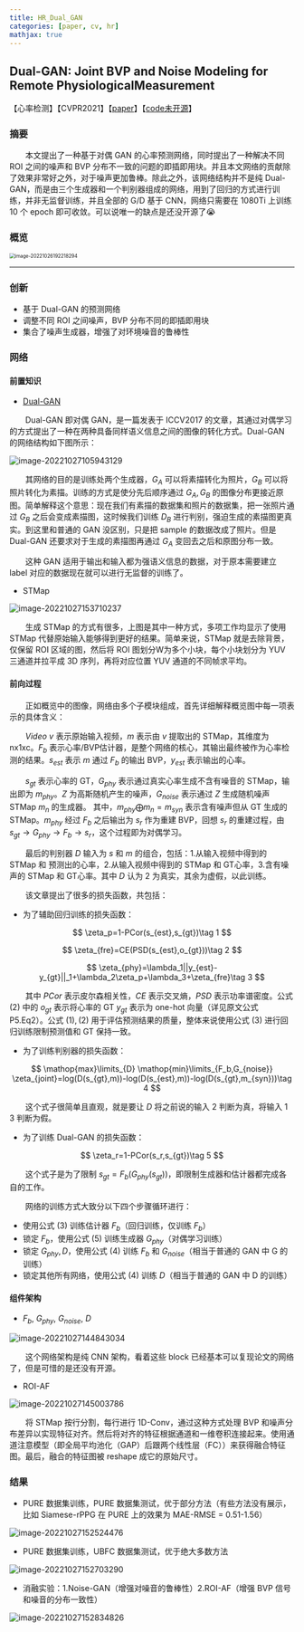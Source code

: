 ```yaml
---
title: HR_Dual_GAN
categories: [paper, cv, hr]
mathjax: true
---
```


## Dual-GAN: Joint BVP and Noise Modeling for Remote PhysiologicalMeasurement

【心率检测】【CVPR2021】【[paper](https://openaccess.thecvf.com/content/CVPR2021/papers/Lu_Dual-GAN_Joint_BVP_and_Noise_Modeling_for_Remote_Physiological_Measurement_CVPR_2021_paper.pdf)】【[code未开源]()】

### 摘要

&emsp;&emsp;本文提出了一种基于对偶 GAN 的心率预测网络，同时提出了一种解决不同 ROI 之间的噪声和 BVP 分布不一致的问题的即插即用块。并且本文网络的贡献除了效果非常好之外，对于噪声更加鲁棒。除此之外，该网络结构并不是纯 Dual-GAN，而是由三个生成器和一个判别器组成的网络，用到了回归的方式进行训练，并非无监督训练，并且全部的 G/D 基于 CNN，网络只需要在 1080Ti 上训练 10 个 epoch 即可收敛。可以说唯一的缺点是还没开源了😭

### 概览

<img src="HR_Dual_GAN/image-20221026192218294.png" alt="image-20221026192218294" style="zoom:60%;" />

<!-- more -->

----

### 创新

- 基于 Dual-GAN 的预测网络
- 调整不同 ROI 之间噪声，BVP 分布不同的即插即用块
- 集合了噪声生成器，增强了对环境噪音的鲁棒性

### 网络

#### 前置知识

- [Dual-GAN](https://openaccess.thecvf.com/content_ICCV_2017/papers/Yi_DualGAN_Unsupervised_Dual_ICCV_2017_paper.pdf)

&emsp;&emsp;Dual-GAN 即对偶 GAN，是一篇发表于 ICCV2017 的文章，其通过对偶学习的方式提出了一种在两种具备同样语义信息之间的图像的转化方式。Dual-GAN 的网络结构如下图所示：

![image-20221027105943129](HR_Dual_GAN/image-20221027105943129.png)

&emsp;&emsp;其网络的目的是训练处两个生成器，$G_A$ 可以将素描转化为照片，$G_B$ 可以将照片转化为素描。训练的方式是使分先后顺序通过 $G_A,G_B$ 的图像分布更接近原图。简单解释这个意思：现在我们有素描的数据集和照片的数据集，把一张照片通过 $G_B$ 之后会变成素描图，这时候我们训练 $D_B$ 进行判别，强迫生成的素描图更真实。到这里和普通的 GAN 没区别，只是把 sample 的数据改成了照片。但是 Dual-GAN 还要求对于生成的素描图再通过 $G_A$ 变回去之后和原图分布一致。

&emsp;&emsp;这种 GAN 适用于输出和输入都为强语义信息的数据，对于原本需要建立 label 对应的数据现在就可以进行无监督的训练了。

- STMap

![image-20221027153710237](HR_Dual_GAN/image-20221027153710237.png)

&emsp;&emsp;生成 STMap 的方式有很多，上图是其中一种方式，多项工作均显示了使用 STMap 代替原始输入能够得到更好的结果。简单来说，STMap 就是去除背景，仅保留 ROI 区域的图，然后将 ROI 图划分W为多个小块，每个小块划分为 YUV 三通道并拉平成 3D 序列，再将对应位置 YUV 通道的不同帧求平均。

#### 前向过程

&emsp;&emsp;正如概览中的图像，网络由多个子模块组成，首先详细解释概览图中每一项表示的具体含义：

&emsp;&emsp;$Video\ v$ 表示原始输入视频，$m$ 表示由 $v$ 提取出的 STMap，其维度为 nx1xc。$F_b$ 表示心率/BVP估计器，是整个网络的核心，其输出最终被作为心率检测的结果。$s_{est}$ 表示 $m$ 通过 $F_b$ 的输出 BVP，$y_{est}$ 表示输出的心率。

&emsp;&emsp;$s_{gt}$ 表示心率的 GT，$G_{phy}$ 表示通过真实心率生成不含有噪音的 STMap，输出即为 $m_{phy}$。$Z$ 为高斯随机产生的噪声，$G_{noise}$ 表示通过 $Z$ 生成随机噪声 STMap $m_n$ 的生成器。 其中，$m_{phy}\bigoplus m_n=m_{syn}$ 表示含有噪声但从 GT 生成的 STMap。$m_{phy}$ 经过 $F_b$ 之后输出为 $s_r$ 作为重建 BVP，回想 $s_r$ 的重建过程，由 $s_{gt}\to G_{phy}\to F_b\to s_r$，这个过程即为对偶学习。

&emsp;&emsp;最后的判别器 $D$ 输入为 $s$ 和 $m$ 的组合，包括：1.从输入视频中得到的 STMap 和 预测出的心率，2.从输入视频中得到的 STMap 和 GT心率，3.含有噪声的 STMap 和 GT心率。其中 $D$ 认为 2 为真实，其余为虚假，以此训练。

&emsp;&emsp;该文章提出了很多的损失函数，共包括：

- 为了辅助回归训练的损失函数：

$$
\zeta_p=1-PCor(s_{est},s_{gt})\tag 1
$$

$$
\zeta_{fre}=CE(PSD(s_{est},o_{gt}))\tag 2
$$

$$
\zeta_{phy}=\lambda_1||y_{est}-y_{gt}||_1+\lambda_2\zeta_p+\lambda_3+\zeta_{fre}\tag 3
$$

&emsp;&emsp;其中 $PCor$ 表示皮尔森相关性，$CE$ 表示交叉熵，$PSD$ 表示功率谱密度。公式 $(2)$ 中的 $o_{gt}$ 表示将心率的 GT $y_{gt}$ 表示为 one-hot 向量（详见原文公式 P5.Eq2）。公式 $(1),(2)$ 用于评估预测结果的质量，整体来说使用公式 $(3)$ 进行回归训练限制预测值和 GT 保持一致。

- 为了训练判别器的损失函数：

$$
\mathop{max}\limits_{D} \mathop{min}\limits_{F_b,G_{noise}} \zeta_{joint}=log(D(s_{gt},m))-log(D(s_{est},m))-log(D(s_{gt},m_{syn}))\tag 4
$$

&emsp;&emsp;这个式子很简单且直观，就是要让 $D$ 将之前说的输入 2 判断为真，将输入 1 3 判断为假。

- 为了训练 Dual-GAN 的损失函数：

$$
\zeta_r=1-PCor(s_r,s_{gt})\tag 5
$$

&emsp;&emsp;这个式子是为了限制 $s_{gt}=F_b(G_{phy}(s_{gt}))$，即限制生成器和估计器都完成各自的工作。

&emsp;&emsp;网络的训练方式大致分以下四个步骤循环进行：

- 使用公式 $(3)$ 训练估计器 $F_b$（回归训练，仅训练 $F_b$）
- 锁定 $F_b$，使用公式 $(5)$ 训练生成器 $G_{phy}$（对偶学习训练）
- 锁定 $G_{phy},D$，使用公式 $(4)$ 训练 $F_b$ 和 $G_{noise}$（相当于普通的 GAN 中 G 的训练）
- 锁定其他所有网络，使用公式 $(4)$ 训练 $D$（相当于普通的 GAN 中 D 的训练）

#### 组件架构

- $F_b,\ G_{phy},\ G_{noise}, \ D$

![image-20221027144843034](HR_Dual_GAN/image-20221027144843034.png)

&emsp;&emsp;这个网络架构是纯 CNN 架构，看着这些 block 已经基本可以复现论文的网络了，但是可惜的是还没有开源。

- ROI-AF

![image-20221027145003786](HR_Dual_GAN/image-20221027145003786.png)

&emsp;&emsp;将 STMap 按行分割，每行进行 1D-Conv，通过这种方式处理 BVP 和噪声分布差异以实现特征对齐。然后将对齐的特征根据通道和一维卷积连接起来。使用通道注意模型（即全局平均池化（GAP）后跟两个线性层（FC））来获得融合特征图。最后，融合的特征图被 reshape 成它的原始尺寸。

### 结果

- PURE 数据集训练，PURE 数据集测试，优于部分方法（有些方法没有展示，比如 Siamese-rPPG 在 PURE 上的效果为 MAE-RMSE = 0.51-1.56）

![image-20221027152524476](HR_Dual_GAN/image-20221027152524476.png)

- PURE 数据集训练，UBFC 数据集测试，优于绝大多数方法

![image-20221027152703290](HR_Dual_GAN/image-20221027152703290.png)

- 消融实验：1.Noise-GAN（增强对噪音的鲁棒性）2.ROI-AF（增强 BVP 信号和噪音的分布一致性）

![image-20221027152834826](HR_Dual_GAN/image-20221027152834826.png)

